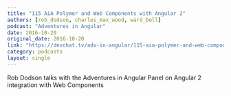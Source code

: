 ```yaml
---
title: "115 AiA Polymer and Web Components with Angular 2"
authors: [rob_dodson, charles_max_wood, ward_bell]
podcast: "Adventures in Angular"
date: 2016-10-20
original_date: 2016-10-20
link: "https://devchat.tv/adv-in-angular/115-aia-polymer-and-web-components-with-angular-2-with-rob-dodson"
category: podcasts
layout: single
---
```


Rob Dodson talks with the Adventures in Angular Panel on Angular 2 integration with Web Components